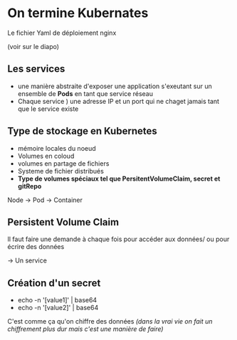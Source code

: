 # On termine Kubernates


Le fichier Yaml de déploiement nginx

(voir sur le diapo)


## Les services

- une manière abstraite d'exposer une application s'exeutant sur un ensemble de **Pods** en tant que service réseau
- Chaque service ) une adresse IP et un port qui ne chaget jamais tant que le service existe

## Type de stockage en Kubernetes

- mémoire locales du noeud
- Volumes en coloud
- volumes en partage de fichiers
- Systeme de fichier distribués
- **Type de volumes spéciaux tel que PersitentVolumeClaim, secret et gitRepo**


Node -> Pod -> Container

## Persistent Volume Claim


Il faut faire une demande à chaque fois pour accéder aux données/ ou pour écrire des données

-> Un service 

## Création d'un secret


- echo -n   '[value1]' | base64
- echo -n   '[value2]' | base64

C'est comme ça qu'on chiffre des données *(dans la vrai vie on fait un chiffrement plus dur mais c'est une manière de faire)*

